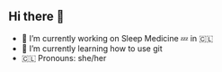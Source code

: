## Hi there 👋

- 🔭 I’m currently working on Sleep Medicine 💤 in 🇨🇱
- 🌱 I’m currently learning how to use git
- 🇨🇱 Pronouns: she/her
  
<!--
**EvaRr/EvaRr** is a ✨ _special_ ✨ repository because its `README.md` (this file) appears on your GitHub profile.

Here are some ideas to get you started:
 ...
- 🌱 I’m currently learning ...
- 👯 I’m looking to collaborate on ...
- 🤔 I’m looking for help with ...
- 💬 Ask me about ...
- 📫 How to reach me: ...
- 😄 Pronouns: ...
- ⚡ Fun fact: ...
-->
